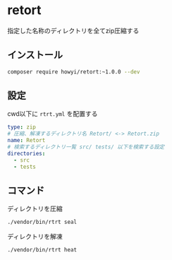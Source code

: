 # retort
指定した名称のディレクトリを全てzip圧縮する

## インストール
```bash
composer require howyi/retort:~1.0.0 --dev
```


## 設定

cwd以下に `rtrt.yml` を配置する
```yaml
type: zip
# 圧縮、解凍するディレクトリ名 Retort/ <-> Retort.zip
name: Retort
# 検索するディレクトリ一覧 src/ tests/ 以下を検索する設定
directories:
  - src
  - tests
```

## コマンド
ディレクトリを圧縮
```bash
./vendor/bin/rtrt seal
```
ディレクトリを解凍
```bash
./vendor/bin/rtrt heat
```
